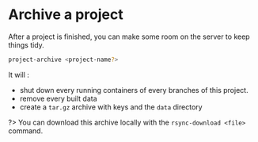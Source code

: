 # Archive a project

After a project is finished, you can make some room on the server to keep things tidy.

```bash
project-archive <project-name?>
```

It will :
- shut down every running containers of every branches of this project.
- remove every built data
- create a `tar.gz` archive with keys and the `data` directory


?> You can download this archive locally with the `rsync-download <file>` command.

